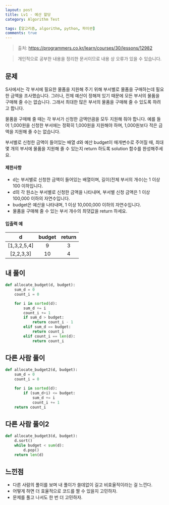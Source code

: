 ```yaml
---
layout: post
title: Lv1 - 예산 할당
category: Algorithm Test

tags: [알고리즘, algorithm, python, 파이썬]
comments: true
---
```

> 출처: https://programmers.co.kr/learn/courses/30/lessons/12982

> 개인적으로 공부한 내용을 정리한 문서이므로 내용 상 오류가 있을 수 있습니다.

## 문제
S사에서는 각 부서에 필요한 물품을 지원해 주기 위해 부서별로 물품을 구매하는데 필요한 금액을 조사했습니다. 그러나, 전체 예산이 정해져 있기 때문에 모든 부서의 물품을 구매해 줄 수는 없습니다. 그래서 최대한 많은 부서의 물품을 구매해 줄 수 있도록 하려고 합니다.


물품을 구매해 줄 때는 각 부서가 신청한 금액만큼을 모두 지원해 줘야 합니다. 예를 들어 1,000원을 신청한 부서에는 정확히 1,000원을 지원해야 하며, 1,000원보다 적은 금액을 지원해 줄 수는 없습니다.


부서별로 신청한 금액이 들어있는 배열 d와 예산 budget이 매개변수로 주어질 때, 최대 몇 개의 부서에 물품을 지원해 줄 수 있는지 return 하도록 solution 함수를 완성해주세요.


#### 제한사항
- d는 부서별로 신청한 금액이 들어있는 배열이며, 길이(전체 부서의 개수)는 1 이상 100 이하입니다.
- d의 각 원소는 부서별로 신청한 금액을 나타내며, 부서별 신청 금액은 1 이상 100,000 이하의 자연수입니다.
- budget은 예산을 나타내며, 1 이상 10,000,000 이하의 자연수입니다.
- 물품을 구매해 줄 수 있는 부서 개수의 최댓값을 return 하세요.

#### 입출력 예

d | budget | return
:---------:  | :-----------: | :-----------:
[1,3,2,5,4] | 9 |	3
[2,2,3,3] |	10 | 4

## 내 풀이
```python
def allocate_budget(d, budget):
    sum_d = 0
    count_i = 0

    for i in sorted(d):
        sum_d += i
        count_i += 1
        if sum_d > budget:
            return count_i - 1
        elif sum_d == budget:
            return count_i
        elif count_i == len(d):
            return count_i
```


## 다른 사람 풀이
```python
def allocate_budget2(d, budget):
    sum_d = 0
    count_i = 0

    for i in sorted(d):
        if (sum_d+i) <= budget:
            sum_d += i
            count_i += 1
    return count_i
```

## 다른 사람 풀이2
```python
def allocate_budget3(d, budget):
    d.sort()
    while budget < sum(d):
        d.pop()
    return len(d)
```

## 느낀점
- 다른 사람의 풀이를 보며 내 풀이가 쓸데없이 길고 비효율적이라는 걸 느낀다.
- 어떻게 하면 더 효율적으로 코드를 짤 수 있을지 고민하자.
- 문제를 풀고 나서도 한 번 더 고민하자.
